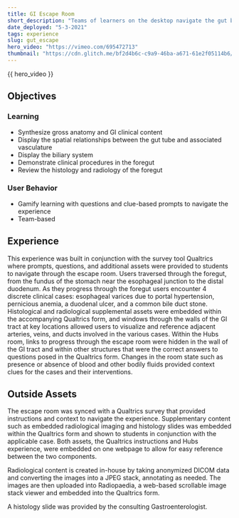 ```yaml
---
title: GI Escape Room
short_description: "Teams of learners on the desktop navigate the gut by solving clinicaly relevent questions / clues to discover ways around the gastro-intestinal tract."
date_deployed: "5-3-2021"
tags: experience
slug: gut_escape
hero_video: "https://vimeo.com/695472713"
thumbnail: "https://cdn.glitch.me/bf2d4b6c-c9a9-46ba-a671-61e2f05114b6/hubs3.png?v=1648918735630"
---
```


{{ hero_video }}

## Objectives

### Learning

- Synthesize gross anatomy and GI clinical content
- Display the spatial relationships between the gut tube and associated vasculature
- Display the biliary system
- Demonstrate clinical procedures in the foregut
- Review the histology and radiology of the foregut

### User Behavior

- Gamify learning with questions and clue-based prompts to navigate the experience
- Team-based 

## Experience

This experience was built in conjunction with the survey tool Qualtrics where prompts, questions, and additional assets were provided to students to navigate through the escape room. Users traversed through the foregut, from the fundus of the stomach near the esophageal junction to the distal duodenum. As they progress through the foregut users encounter 4 discrete clinical cases: esophageal varices due to portal hypertension, pernicious anemia, a duodenal ulcer, and a common bile duct stone. Histological and radiological supplemental assets were embedded within the accompanying Qualtrics form, and windows through the walls of the GI tract at key locations allowed users to visualize and reference adjacent arteries, veins, and ducts involved in the various cases. Within the Hubs room, links to progress through the escape room were hidden in the wall of the GI tract and within other structures that were the correct answers to questions posed in the Qualtrics form. Changes in the room state such as presence or absence of blood and other bodily fluids provided context clues for the cases and their interventions. 

## Outside Assets

The escape room was synced with a Qualtrics survey that provided instructions and context to navigate the experience. Supplementary content such as embedded radiological imaging and histology slides was embedded within the Qualtrics form and shown to students in conjunction with the applicable case. Both assets, the Qualtrics instructions and Hubs experience, were embedded on one webpage to allow for easy reference between the two components. 

Radiological content is created in-house by taking anonymized DICOM data and converting the images into a JPEG stack, annotating as needed. The images are then uploaded into Radiopaedia, a web-based scrollable image stack viewer and embedded into the Qualtrics form. 

A histology slide was provided by the consulting Gastroenterologist. 
